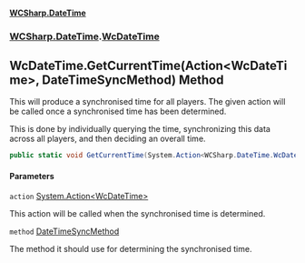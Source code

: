 #### [WCSharp\.DateTime](README.md 'README')
### [WCSharp\.DateTime](WCSharp.DateTime.md 'WCSharp\.DateTime').[WcDateTime](WCSharp.DateTime.WcDateTime.md 'WCSharp\.DateTime\.WcDateTime')

## WcDateTime\.GetCurrentTime\(Action\<WcDateTime\>, DateTimeSyncMethod\) Method

This will produce a synchronised time for all players\. The given action will be called once a synchronised time has been determined\.

This is done by individually querying the time, synchronizing this data across all players, and then deciding an overall time.

```csharp
public static void GetCurrentTime(System.Action<WCSharp.DateTime.WcDateTime> action, WCSharp.DateTime.DateTimeSyncMethod method=WCSharp.DateTime.DateTimeSyncMethod.BestFit);
```
#### Parameters

<a name='WCSharp.DateTime.WcDateTime.GetCurrentTime(System.Action_WCSharp.DateTime.WcDateTime_,WCSharp.DateTime.DateTimeSyncMethod).action'></a>

`action` [System\.Action&lt;](https://learn.microsoft.com/en-us/dotnet/api/system.action-1 'System\.Action\`1')[WcDateTime](WCSharp.DateTime.WcDateTime.md 'WCSharp\.DateTime\.WcDateTime')[&gt;](https://learn.microsoft.com/en-us/dotnet/api/system.action-1 'System\.Action\`1')

This action will be called when the synchronised time is determined\.

<a name='WCSharp.DateTime.WcDateTime.GetCurrentTime(System.Action_WCSharp.DateTime.WcDateTime_,WCSharp.DateTime.DateTimeSyncMethod).method'></a>

`method` [DateTimeSyncMethod](WCSharp.DateTime.DateTimeSyncMethod.md 'WCSharp\.DateTime\.DateTimeSyncMethod')

The method it should use for determining the synchronised time\.